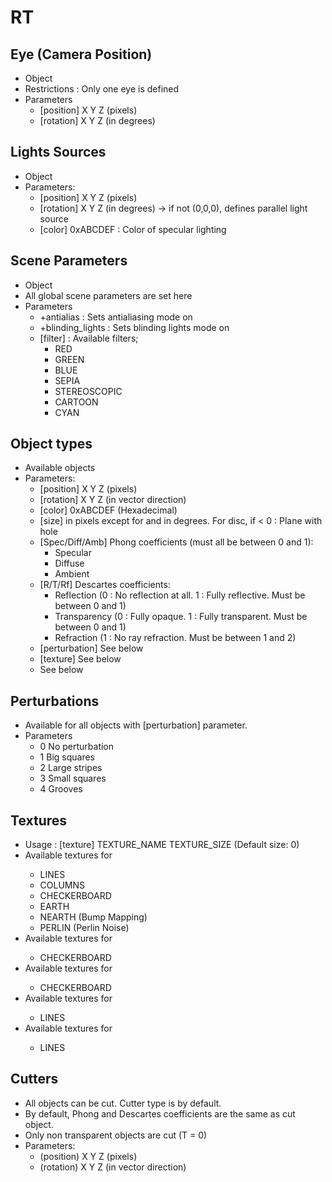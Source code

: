 # RT

## Eye (Camera Position)
- Object <eye>
- Restrictions : Only one eye is defined
- Parameters
    - [position] X Y Z (pixels)
    - [rotation] X Y Z (in degrees)

## Lights Sources
- Object <light>
- Parameters:
    - [position] X Y Z (pixels)
    - [rotation] X Y Z (in degrees) -> if not (0,0,0), defines parallel light source
    - [color] 0xABCDEF : Color of specular lighting

## Scene Parameters
- Object <scene>
- All global scene parameters are set here
- Parameters
    - +antialias : Sets antialiasing mode on
    - +blinding_lights : Sets blinding lights mode on
    - [filter] : Available filters;
        - RED
        - GREEN
        - BLUE
        - SEPIA
        - STEREOSCOPIC
        - CARTOON
        - CYAN

## Object types
- Available objects <sphere> <plane> <cylinder> <cone> <paraboloid> <disc>
- Parameters:
    - [position] X Y Z (pixels)
	- [rotation] X Y Z (in vector direction)
	- [color] 0xABCDEF (Hexadecimal)
	- [size] in pixels except for <paraboloid> and <cone> in degrees. For disc, if < 0 : Plane with hole
	- [Spec/Diff/Amb] Phong coefficients (must all be between 0 and 1):
        - Specular
        - Diffuse
        - Ambient
	- [R/T/Rf] Descartes coefficients:
        - Reflection (0 : No reflection at all. 1 : Fully reflective. Must be between 0 and 1)
        - Transparency (0 : Fully opaque. 1 : Fully transparent. Must be between 0 and 1)
        - Refraction (1 : No ray refraction. Must be between 1 and 2)
	- [perturbation] See below
    - [texture] See below
    - <cutter> See below

## Perturbations
- Available for all objects with [perturbation] parameter.
- Parameters
    - 0 No perturbation
    - 1 Big squares
    - 2 Large stripes
    - 3 Small squares
    - 4 Grooves

## Textures
- Usage : [texture] TEXTURE_NAME TEXTURE_SIZE (Default size: 0)
- Available textures for <sphere>
    - LINES
    - COLUMNS
    - CHECKERBOARD
    - EARTH
    - NEARTH (Bump Mapping)
    - PERLIN (Perlin Noise)
- Available textures for <plane>
    - CHECKERBOARD
- Available textures for <disc>
    - CHECKERBOARD
- Available textures for <cylinder>
    - LINES
- Available textures for <cone>
    - LINES

## Cutters
- All objects can be cut. Cutter type is <plane> by default.
- By default, Phong and Descartes coefficients are the same as cut object.
- Only non transparent objects are cut (T = 0)
- Parameters:
    - (position) X Y Z (pixels)
	- (rotation) X Y Z (in vector direction)
